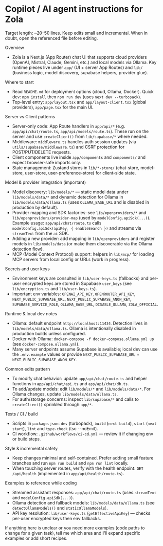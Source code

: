 # Copilot / AI agent instructions for Zola

Target length: ~20–50 lines. Keep edits small and incremental. When in doubt, open the referenced file before editing.

Overview
- Zola is a Next.js (App Router) chat UI that supports cloud providers (OpenAI, Mistral, Claude, Gemini, etc.) and local models via Ollama. Key runtime pieces live under `app/` (UI + server App Routes) and `lib/` (business logic, model discovery, supabase helpers, provider glue).

Where to start
- Read `README.md` for deployment options (cloud, Ollama, Docker). Quick dev: `npm install` then `npm run dev` (uses `next dev --turbopack`).
- Top-level entry: `app/layout.tsx` and `app/layout-client.tsx` (global providers), `app/page.tsx` for the main UI.

Server vs Client patterns
- Server-only code: App Route handlers in `app/api/*` (e.g. `app/api/chat/route.ts`, `app/api/models/route.ts`). These run on the server and use `createClient()` from `lib/supabase/*` where needed.
- Middleware: `middleware.ts` handles auth session updates (via `utils/supabase/middleware.ts`) and CSRF protection for POST/PUT/DELETE requests.
- Client components live inside `app/components` and `components/` and expect browser-safe imports only.
- State management: Zustand stores in `lib/*-store/` (chat-store, model-store, user-store, user-preference-store) for client-side state.

Model & provider integration (important)
- Model discovery: `lib/models/*` — static model data under `lib/models/data/*` and dynamic detection for Ollama in `lib/models/data/ollama.ts` (uses `OLLAMA_BASE_URL` and is disabled in production by default).
- Provider mapping and SDK factories: see `lib/openproviders/*` and `lib/openproviders/provider-map` (used by `modelConfig.apiSdk(...)`). Example usage: `app/api/chat/route.ts` calls `modelConfig.apiSdk(apiKey, { enableSearch })` and streams via `streamText` from the `ai` SDK.
- Adding a new provider: add mapping in `lib/openproviders` and register models in `lib/models/data` (or make them discoverable via the Ollama detection flow).
- MCP (Model Context Protocol) support: helpers in `lib/mcp/` for loading MCP servers from local config or URLs (work in progress).

Secrets and user keys
- Environment keys are consulted in `lib/user-keys.ts` (fallbacks) and per-user encrypted keys are stored in Supabase `user_keys` (see `lib/encryption.ts` and `lib/user-keys.ts`).
- Important env variables: `OPENAI_API_KEY`, `OPENROUTER_API_KEY`, `NEXT_PUBLIC_SUPABASE_URL`, `NEXT_PUBLIC_SUPABASE_ANON_KEY`, `SUPABASE_SERVICE_ROLE`, `OLLAMA_BASE_URL`, `DISABLE_OLLAMA`, `ZOLA_OFFICIAL`.

Runtime & local dev notes
- Ollama: default endpoint `http://localhost:11434`. Detection lives in `lib/models/data/ollama.ts`. Ollama is intentionally disabled in production builds unless configured.
- Docker with Ollama: `docker-compose -f docker-compose.ollama.yml up` (see `docker-compose.ollama.yml`).
- Many server endpoints assume Supabase is available; local dev can use the `.env.example` values or provide `NEXT_PUBLIC_SUPABASE_URL` + `NEXT_PUBLIC_SUPABASE_ANON_KEY`.

Common edits pattern
- To modify chat behavior: update `app/api/chat/route.ts` and helper functions in `app/api/chat/api.ts` and `app/api/chat/db.ts`.
- To add/update models: edit `lib/models/*` and `lib/models/data/*`. For Ollama changes, update `lib/models/data/ollama.ts`.
- For auth/storage concerns: inspect `lib/supabase/*` and calls to `createClient()` sprinkled through `app/*`.

Tests / CI / build
- Scripts in `package.json`: `dev` (turbopack), `build` (`next build`), `start` (`next start`), `lint` and `type-check` (tsc --noEmit).
- CI workflow: `.github/workflows/ci-cd.yml` — review it if changing env or build steps.

Style & incremental safety
- Keep changes minimal and self-contained. Prefer adding small feature branches and run `npm run build` and `npm run lint` locally.
- When touching server routes, verify with the health endpoint: `GET /api/health` (implemented in `app/api/health/route.ts`).

Examples to reference while coding
- Streamed assistant responses: `app/api/chat/route.ts` (uses `streamText` and `modelConfig.apiSdk(...)`).
- Ollama detection and fallback models: `lib/models/data/ollama.ts` (see `detectOllamaModels()` and `staticOllamaModels`).
- API key resolution: `lib/user-keys.ts` (`getEffectiveApiKey`) — checks per-user encrypted keys then env fallbacks.

If anything here is unclear or you need more examples (code paths to change for a given task), tell me which area and I'll expand specific examples or add short recipes.
